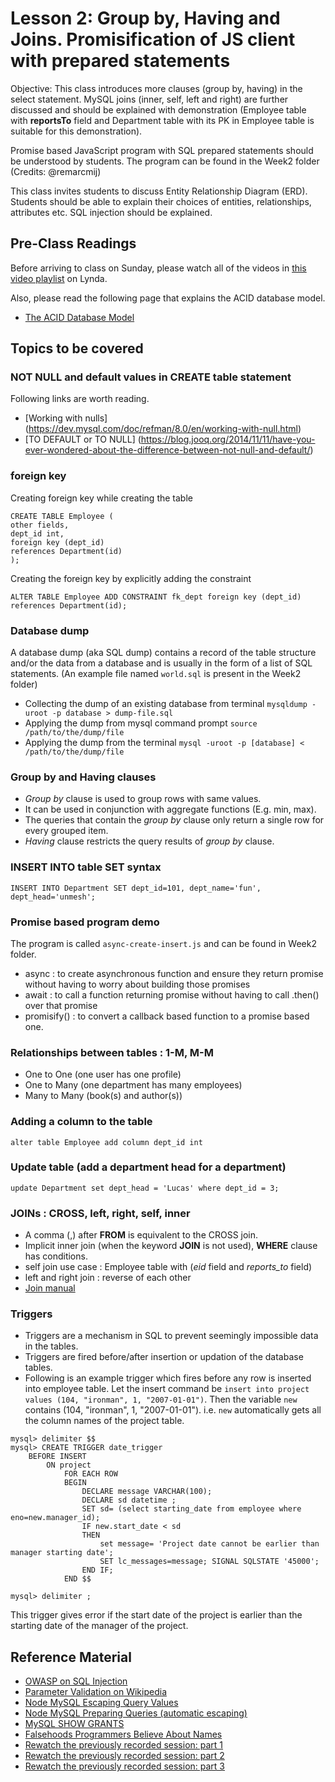 # Lesson 2: Group by, Having and Joins. Promisification of JS client with prepared statements

Objective: This class introduces more clauses (group by, having) in the
select statement. MySQL joins (inner, self, left and right) are further 
discussed and should be explained with demonstration (Employee table with 
**reportsTo** field and Department table with its PK in Employee table is 
suitable for this demonstration).

Promise based JavaScript program with SQL prepared statements should be
understood by students. The program can be found in the Week2 folder (Credits:
@remarcmij)

This class invites students to discuss Entity Relationship Diagram (ERD).
Students should be able to explain their choices of entities, relationships, attributes etc.
SQL injection should be explained.

## Pre-Class Readings

Before arriving to class on Sunday, please watch all of the videos in [this video playlist](https://www.lynda.com/SharedPlaylist/0d62f3e4428e44ada89466cdbc296fc0) on Lynda.

Also, please read the following page that explains the ACID database model.
- [The ACID Database Model](https://www.thoughtco.com/the-acid-model-1019731)

## Topics to be covered

### NOT NULL and default values in CREATE table statement

Following links are worth reading.
- [Working with nulls] (https://dev.mysql.com/doc/refman/8.0/en/working-with-null.html)
- [TO DEFAULT or TO NULL] (https://blog.jooq.org/2014/11/11/have-you-ever-wondered-about-the-difference-between-not-null-and-default/)

### foreign key

Creating foreign key while creating the table
```
CREATE TABLE Employee (
other fields,
dept_id int,
foreign key (dept_id)
references Department(id)
);
```

Creating the foreign key by explicitly adding the constraint
```
ALTER TABLE Employee ADD CONSTRAINT fk_dept foreign key (dept_id) references Department(id);
```


### Database dump

A database dump (aka SQL dump) contains a record of the table structure
and/or the data from a database and is usually in the form of a list of SQL statements.
(An example file named `world.sql` is present in the Week2 folder)

- Collecting the dump of an existing database from terminal `mysqldump -uroot -p database > dump-file.sql`
- Applying the dump from mysql command prompt `source /path/to/the/dump/file`
- Applying the dump from the terminal `mysql -uroot -p [database] < /path/to/the/dump/file`

### Group by and Having clauses

- *Group by* clause is used to group rows with same values.
- It can be used in conjunction with aggregate functions (E.g. min, max).
- The queries that contain the *group by* clause only return a single row for every grouped item.
- *Having* clause restricts the query results of *group by* clause.

### INSERT INTO table SET syntax

```
INSERT INTO Department SET dept_id=101, dept_name='fun', dept_head='unmesh';
```
### Promise based program demo

The program is called `async-create-insert.js` and can be found in Week2 folder.
- async : to create asynchronous function and ensure they return promise without having to worry
about building those promises
- await : to call a function returning promise without having to call .then() over that promise
- promisify() : to convert a callback based function to a promise based one.

### Relationships between tables : 1-M, M-M

- One to One (one user has one profile)
- One to Many (one department has many employees)
- Many to Many (book(s) and author(s))

### Adding a column to the table
```
alter table Employee add column dept_id int
```

### Update table (add a department head for a department)

```
update Department set dept_head = 'Lucas' where dept_id = 3;
```

### JOINs : CROSS, left, right, self, inner

- A comma (,) after **FROM** is equivalent to the CROSS join.
- Implicit inner join (when the keyword **JOIN** is not used), **WHERE** clause has conditions.
- self join use case : Employee table with (*eid* field and *reports_to* field)
- left and right join : reverse of each other
- [Join manual](https://dev.mysql.com/doc/refman/8.0/en/join.html)

### Triggers
* Triggers are a mechanism in SQL to prevent seemingly impossible data in the tables.
* Triggers are fired before/after insertion or updation of the database tables.
* Following is an example trigger which fires before any row is inserted into employee table.
Let the insert command be `insert into project values (104, "ironman", 1, "2007-01-01")`.
Then the variable `new` contains (104, "ironman", 1, "2007-01-01").
i.e. `new` automatically gets all the column names of the project table.
```
mysql> delimiter $$
mysql> CREATE TRIGGER date_trigger
    BEFORE INSERT
        ON project
            FOR EACH ROW
            BEGIN
                DECLARE message VARCHAR(100);
                DECLARE sd datetime ;
                SET sd= (select starting_date from employee where eno=new.manager_id);
                IF new.start_date < sd
                THEN
                    set message= 'Project date cannot be earlier than manager starting date';
                    SET lc_messages=message; SIGNAL SQLSTATE '45000';
                END IF;
            END $$

mysql> delimiter ;
```
This trigger gives error if the start date of the project is earlier than the starting date
of the manager of the project.

## Reference Material

- [OWASP on SQL Injection](https://www.owasp.org/index.php/SQL_injection)
- [Parameter Validation on Wikipedia](https://en.wikipedia.org/wiki/Parameter_validation)
- [Node MySQL Escaping Query Values](https://github.com/mysqljs/mysql#escaping-query-values)
- [Node MySQL Preparing Queries (automatic escaping)](https://github.com/mysqljs/mysql#preparing-queries)
- [MySQL SHOW GRANTS](https://dev.mysql.com/doc/refman/5.7/en/show-grants.html)
- [Falsehoods Programmers Believe About Names](http://www.kalzumeus.com/2010/06/17/falsehoods-programmers-believe-about-names/)
- [Rewatch the previously recorded session: part 1](https://www.youtube.com/watch?v=G6v1po3zvNk)
- [Rewatch the previously recorded session: part 2](https://www.youtube.com/watch?v=5fv1vV1TciM)
- [Rewatch the previously recorded session: part 3](https://www.youtube.com/watch?v=ZNLhHUDj6jo)
